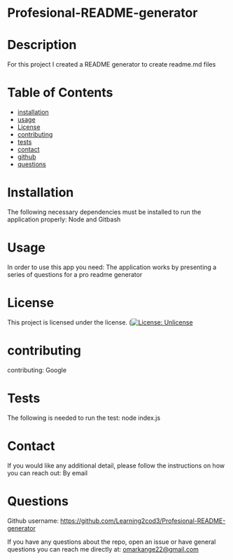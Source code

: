 
# Profesional-README-generator
# Description
For this project I created a README generator to create readme.md files
# Table of Contents 
* [installation](#installation)
* [usage](#usage)
* [License](#license)
* [contributing](#contributing)
* [tests](#tests)
* [contact](#contact)
* [github](#github)
* [questions](#questions)
# Installation
The following necessary dependencies must be installed to run the application properly: Node and Gitbash
# Usage
In order to use this app you need: The application works by presenting a series of questions for a pro readme generator
# License
This project is licensed under the  license. 
([![License: Unlicense](https://img.shields.io/badge/license-Unlicense-blue.svg)](http://unlicense.org/)
# contributing
contributing: Google
# Tests
The following is needed to run the test: node index.js
# Contact
If you would like any additional detail, please follow the instructions on how you can reach out: By email
# Questions
Github username: https://github.com/Learning2cod3/Profesional-README-generator

If you have any questions about the repo, open an issue or have general questions you can reach me directly at: omarkange22@gmail.com 
